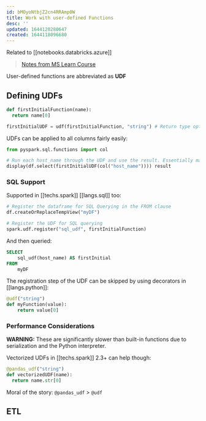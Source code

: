 ```yaml
---
id: bMOyoNtbjZ2cn4RRAmp0W
title: Work with user-defined Functions
desc: ''
updated: 1644120280647
created: 1644118096680
---
```


Related to [[notebooks.databricks.azure]]

> [Notes from MS Learn Course](https://docs.microsoft.com/en-us/learn/modules/work-with-user-defined-functions/)

User-defined functions are abbreviated as **UDF**

## Defining UDFs
```py
def firstInitialFunction(name):
  return name[0]

firstInitialUDF = udf(firstInitialFunction, "string") # Return type optional
```

UDFs can be applied to all columns fairly easily:
```py
from pyspark.sql.functions import col

# Run each host_name through the UDF and use the result. Essentially map a column
display(df.select(firstInitialUDF(col("host_name")))) result
```

### SQL Support

Supported in [[techs.spark]] [[langs.sql]] too:

```py
# Register the dataframe for SQL Querying in the FROM clause
df.createOrReplaceTempView("myDF")

# Register the UDF for SQL querying
spark.udf.register("sql_udf", firstInitialFunction)
```

And then queried:

```sql
SELECT 
    sql_udf(host_name) AS firstInitial 
FROM 
    myDF
```

The registration step of the UDF can be skipped by using decorators in [[langs.python]]:
```py
@udf("string")
def myFunction(value):
    return value[0]
```

### Performance Considerations

**WARNING:** These are significantly slower than built-in functions due to serialization and the Python interpreter.

Vectorized UDFs in [[techs.spark]] 2.3+ can help though:

```py
@pandas_udf("string")
def vectorizedUDF(name):
  return name.str[0]
```

Moral of the story: `@pandas_udf` > `@udf`

## ETL